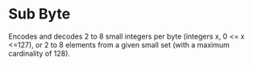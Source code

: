 # Sub Byte
Encodes and decodes 2 to 8 small integers per byte (integers x, 0 <= x <=127), or 2 to 8 elements from a given small set (with a maximum cardinality of 128).